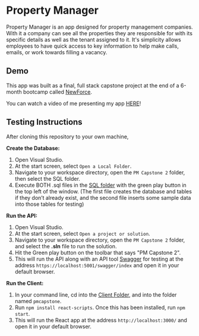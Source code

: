 # Property Manager

Property Manager is an app designed for property management companies. With it a company can see all the properties they are responsible for with its specific details as well as the tenant assigned to it. It's simplicity allows employees to have quick access to key information to help make calls, emails, or work towards filling a vacancy.

## Demo
This app was built as a final, full stack capstone project at the end of a 6-month bootcamp called [NewForce](https://generationwv.org/programs/newforce/).

You can watch a video of me presenting my app [HERE]()!

## Testing Instructions
After cloning this repository to your own machine,

**Create the Database:**
1. Open Visual Studio.
2. At the start screen, select `Open a Local Folder`.
4. Navigate to your workspace directory, open the `PM Capstone 2` folder, then select the SQL folder.
5. Execute BOTH .sql files in the [SQL folder](https://github.com/spencer-lott/property-capstone/tree/main/SQL) with the green play button in the top left of the window. (The first file creates the database and tables if they don’t already exist, and the second file inserts some sample data into those tables for testing)

**Run the API:**
1. Open Visual Studio.
2. At the start screen, select `Open a project or solution`.
3. Navigate to your workspace directory, open the `PM Capstone 2` folder, and select the **.sln** file to run the solution.
4. Hit the Green play button on the toolbar that says "PM Capstone 2".
5. This will run the API along with an API tool [Swagger](https://swagger.io/docs/specification/2-0/what-is-swagger/) for testing at the address `https://localhost:5001/swagger/index` and open it in your default browser.

**Run the Client:**
1. In your command line, cd into the [Client Folder](https://github.com/spencer-lott/property-capstone/tree/main/PM%20Capstone%202/client), and into the folder named `pmcapstone`.
2. Run `npm install react-scripts`. Once this has been installed, run `npm start`.
3. This will run the React app at the address `http://localhost:3000/` and open it in your default browser.